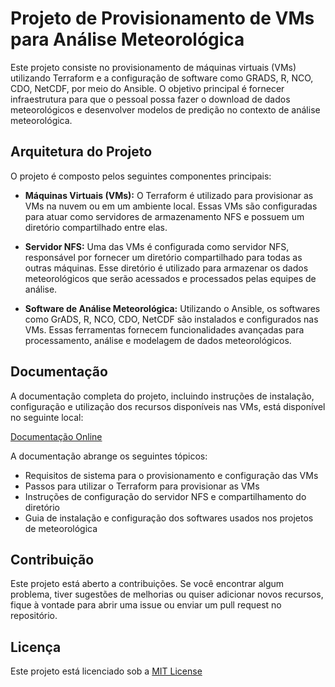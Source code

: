 # Projeto de Provisionamento de VMs para Análise Meteorológica

Este projeto consiste no provisionamento de máquinas virtuais (VMs) utilizando Terraform e a configuração de software como GRADS, R, NCO, CDO, NetCDF, por meio do Ansible. O objetivo principal é fornecer infraestrutura para que o pessoal possa fazer o download de dados meteorológicos e desenvolver modelos de predição no contexto de análise meteorológica.

## Arquitetura do Projeto

O projeto é composto pelos seguintes componentes principais:

- **Máquinas Virtuais (VMs):** O Terraform é utilizado para provisionar as VMs na nuvem ou em um ambiente local. Essas VMs são configuradas para atuar como servidores de armazenamento NFS e possuem um diretório compartilhado entre elas.

- **Servidor NFS:** Uma das VMs é configurada como servidor NFS, responsável por fornecer um diretório compartilhado para todas as outras máquinas. Esse diretório é utilizado para armazenar os dados meteorológicos que serão acessados e processados pelas equipes de análise.

- **Software de Análise Meteorológica:** Utilizando o Ansible, os softwares como GrADS, R, NCO, CDO, NetCDF são instalados e configurados nas VMs. Essas ferramentas fornecem funcionalidades avançadas para processamento, análise e modelagem de dados meteorológicos.

## Documentação

A documentação completa do projeto, incluindo instruções de instalação, configuração e utilização dos recursos disponíveis nas VMs, está disponível no seguinte local:

[Documentação Online](https://docs.google.com/document/d/1wAmIFENGyHOaDRvHf-nj1dKjrTmnqjy7cp26WLjXQAE/edit?usp=sharing)

A documentação abrange os seguintes tópicos:

- Requisitos de sistema para o provisionamento e configuração das VMs
- Passos para utilizar o Terraform para provisionar as VMs
- Instruções de configuração do servidor NFS e compartilhamento do diretório
- Guia de instalação e configuração dos softwares usados nos projetos de meteorológica

## Contribuição

Este projeto está aberto a contribuições. Se você encontrar algum problema, tiver sugestões de melhorias ou quiser adicionar novos recursos, fique à vontade para abrir uma issue ou enviar um pull request no repositório.


## Licença

Este projeto está licenciado sob a [MIT License](LICENSE)
